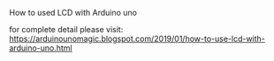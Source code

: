How to used LCD with Arduino uno

for complete detail please visit:
https://arduinounomagic.blogspot.com/2019/01/how-to-use-lcd-with-arduino-uno.html
